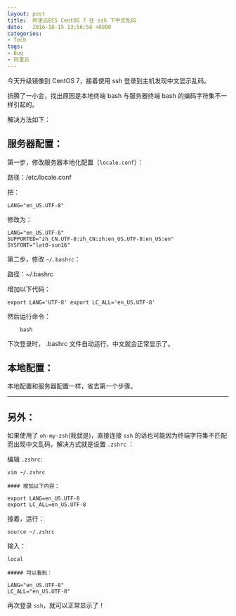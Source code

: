 ```yaml
---
layout: post
title:  阿里云ECS CentOS 7 在 ssh 下中文乱码
date:   2016-10-15 13:56:58 +0800
categories:
- Tech
tags:
- Bug
- 阿里云
---
```


今天升级镜像到 CentOS 7，接着使用 ssh 登录到主机发现中文显示乱码。

折腾了一小会，找出原因是本地终端 bash 与服务器终端 bash 的编码字符集不一样引起的。

<!-- more -->

解决方法如下：

## 服务器配置：

第一步，修改服务器本地化配置（`locale.conf`）：

路径：/etc/locale.conf

把：

```
LANG="en_US.UTF-8"
```
修改为：


```
LANG="en_US.UTF-8"
SUPPORTED="zh_CN.UTF-8:zh_CN:zh:en_US.UTF-8:en_US:en"
SYSFONT="lat0-sun16"
```

第二步，修改 `~/.bashrc`：

路径：~/.bashrc

增加以下代码：

```
export LANG='UTF-8' export LC_ALL='en_US.UTF-8'
```
然后运行命令：

```
	bash
```

下次登录时， .bashrc 文件自动运行，中文就会正常显示了。

## 本地配置：

本地配置和服务器配置一样，省去第一个步骤。

---

## 另外：

如果使用了 `oh-my-zsh`(我就是)，直接连接 `ssh` 的话也可能因为终端字符集不匹配而出现中文乱码，解决方式就是设置 `.zshrc` ：

编辑 `.zshrc`:

```
vim ~/.zshrc

#### 增加以下内容：

export LANG=en_US.UTF-8
export LC_ALL=en_US.UTF-8  

```

接着，运行：

```
source ~/.zshrc
```

输入：

```
local

##### 可以看到：

LANG="en_US.UTF-8"
LC_ALL="en_US.UTF-8"
```

再次登录 `ssh`，就可以正常显示了！

